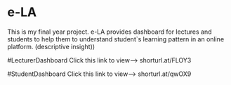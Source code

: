 # e-LA
This is my final year project. e-LA provides dashboard for lectures and students to help them to understand student`s 
learning pattern in an online platform. (descriptive insight))

#LecturerDashboard Click this link to view-->
shorturl.at/FLOY3

#StudentDashboard Click this link to view-->
shorturl.at/qwOX9
